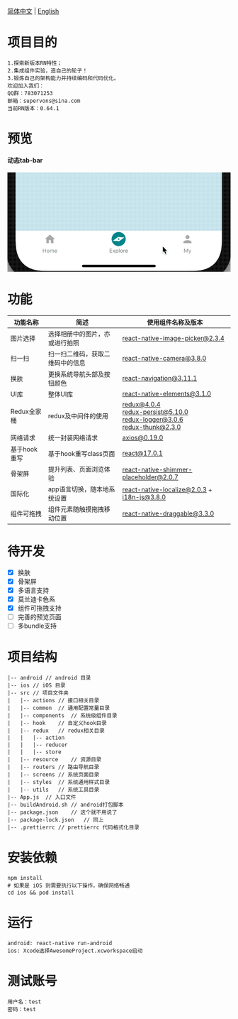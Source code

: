 [简体中文](./README.md) | [English](./README_EN.md)

# 项目目的

    1.探索新版本RN特性；
    2.集成组件实验，造自己的轮子！
    3.锻炼自己的架构能力并持续编码和代码优化。
    欢迎加入我们：
    QQ群：783071253
    邮箱：supervons@sina.com
    当前RN版本：0.64.1

# 预览
#### 动态tab-bar
<img src="./preview/dynamic-tab.gif" alt="动态tab-bar" style="zoom:60%;" align="center"/>

# 功能

| 功能名称     | 简述                             | 使用组件名称及版本                                           |
| ------------ | -------------------------------- | ------------------------------------------------------------ |
| 图片选择     | 选择相册中的图片，亦或进行拍照   | react-native-image-picker@2.3.4                              |
| 扫一扫       | 扫一扫二维码，获取二维码中的信息 | react-native-camera@3.8.0                                    |
| 换肤         | 更换系统导航头部及按钮颜色       | react-navigation@3.11.1                                      |
| UI库         | 整体UI库                         | react-native-elements@3.1.0                                  |
| Redux全家桶  | redux及中间件的使用              | redux@4.0.4<br />redux-persist@5.10.0<br />redux-logger@3.0.6<br />redux-thunk@2.3.0 |
| 网络请求     | 统一封装网络请求                 | axios@0.19.0                                                 |
| 基于hook重写 | 基于hook重写class页面            | react@17.0.1                                                 |
| 骨架屏       | 提升列表、页面浏览体验           | react-native-shimmer-placeholder@2.0.7                       |
| 国际化       | app语言切换，随本地系统设置      | react-native-localize@2.0.3 + i18n-js@3.8.0                  |
| 组件可拖拽   | 组件元素随触摸拖拽移动位置       | react-native-draggable@3.3.0                                 |

# 待开发

- [x] 换肤
- [x] 骨架屏
- [x] 多语言支持
- [x] 莫兰迪卡色系
- [x] 组件可拖拽支持
- [ ] 完善的预览页面
- [ ] 多bundle支持

# 项目结构

```
|-- android	// android 目录
|-- ios	// iOS 目录
|-- src	// 项目文件夹
|   |-- actions	// 接口相关目录
|   |-- common	// 通用配置常量目录
|   |-- components	// 系统级组件目录
|   |-- hook	// 自定义hook目录
|   |-- redux	// redux相关目录
|   |   |-- action
|   |   |-- reducer
|   |   |-- store
|   |-- resource	// 资源目录
|   |-- routers	// 路由导航目录
|   |-- screens	// 系统页面目录
|   |-- styles	// 系统通用样式目录
|   |-- utils	// 系统工具目录
|-- App.js	// 入口文件
|-- buildAndroid.sh	// android打包脚本
|-- package.json	// 这个就不用说了
|-- package-lock.json	// 同上
|-- .prettierrc	// prettierrc 代码格式化目录
```

# 安装依赖

```shell
npm install
# 如果是 iOS 则需要执行以下操作，确保网络畅通
cd ios && pod install 
```

# 运行

    android: react-native run-android
    ios: Xcode选择AwesomeProject.xcworkspace启动

# 测试账号

    用户名：test
    密码：test
